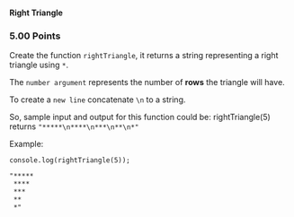 #### Right Triangle

### 5.00 Points


Create the function `rightTriangle`, it returns a string representing a right triangle using `*`.

The `number argument` represents the number of **rows** the triangle will have.

 To create a `new line` concatenate `\n` to a string.

 So, sample input and output for this function could be:
 rightTriangle(5) returns `"*****\n****\n***\n**\n*"`

 Example:

```
console.log(rightTriangle(5));

"*****
 ****
 ***
 **
 *"
```
